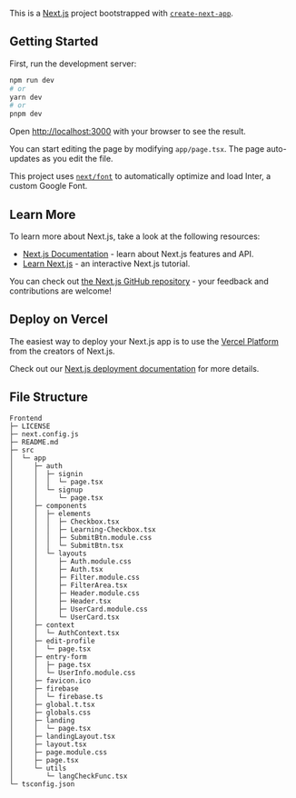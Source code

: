 This is a [Next.js](https://nextjs.org/) project bootstrapped with [`create-next-app`](https://github.com/vercel/next.js/tree/canary/packages/create-next-app).

## Getting Started

First, run the development server:

```bash
npm run dev
# or
yarn dev
# or
pnpm dev
```

Open [http://localhost:3000](http://localhost:3000) with your browser to see the result.

You can start editing the page by modifying `app/page.tsx`. The page auto-updates as you edit the file.

This project uses [`next/font`](https://nextjs.org/docs/basic-features/font-optimization) to automatically optimize and load Inter, a custom Google Font.

## Learn More

To learn more about Next.js, take a look at the following resources:

- [Next.js Documentation](https://nextjs.org/docs) - learn about Next.js features and API.
- [Learn Next.js](https://nextjs.org/learn) - an interactive Next.js tutorial.

You can check out [the Next.js GitHub repository](https://github.com/vercel/next.js/) - your feedback and contributions are welcome!

## Deploy on Vercel

The easiest way to deploy your Next.js app is to use the [Vercel Platform](https://vercel.com/new?utm_medium=default-template&filter=next.js&utm_source=create-next-app&utm_campaign=create-next-app-readme) from the creators of Next.js.

Check out our [Next.js deployment documentation](https://nextjs.org/docs/deployment) for more details.

## File Structure

```
Frontend
├─ LICENSE
├─ next.config.js
├─ README.md
├─ src
│  └─ app
│     ├─ auth
│     │  ├─ signin
│     │  │  └─ page.tsx
│     │  └─ signup
│     │     └─ page.tsx
│     ├─ components
│     │  ├─ elements
│     │  │  ├─ Checkbox.tsx
│     │  │  ├─ Learning-Checkbox.tsx
│     │  │  ├─ SubmitBtn.module.css
│     │  │  └─ SubmitBtn.tsx
│     │  └─ layouts
│     │     ├─ Auth.module.css
│     │     ├─ Auth.tsx
│     │     ├─ Filter.module.css
│     │     ├─ FilterArea.tsx
│     │     ├─ Header.module.css
│     │     ├─ Header.tsx
│     │     ├─ UserCard.module.css
│     │     └─ UserCard.tsx
│     ├─ context
│     │  └─ AuthContext.tsx
│     ├─ edit-profile
│     │  └─ page.tsx
│     ├─ entry-form
│     │  ├─ page.tsx
│     │  └─ UserInfo.module.css
│     ├─ favicon.ico
│     ├─ firebase
│     │  └─ firebase.ts
│     ├─ global.t.tsx
│     ├─ globals.css
│     ├─ landing
│     │  └─ page.tsx
│     ├─ landingLayout.tsx
│     ├─ layout.tsx
│     ├─ page.module.css
│     ├─ page.tsx
│     └─ utils
│        └─ langCheckFunc.tsx
└─ tsconfig.json

```